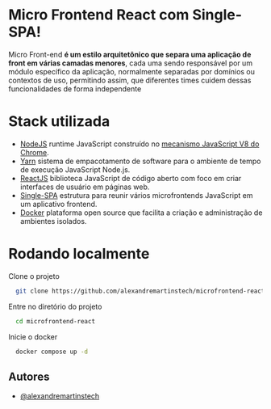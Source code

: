 # Micro Frontend React com Single-SPA!

Micro Front-end **é um estilo arquitetônico que separa uma aplicação de front em várias camadas menores**, cada uma sendo responsável por um módulo específico da aplicação, normalmente separadas por domínios ou contextos de uso, permitindo assim, que diferentes times cuidem dessas funcionalidades de forma independente

# Stack utilizada

- [NodeJS](https://nodejs.org/en/) runtime JavaScript construído no [mecanismo JavaScript V8 do Chrome](https://v8.dev/).
- [Yarn](https://yarnpkg.com/) sistema de empacotamento de software para o ambiente de tempo de execução JavaScript Node.js.
- [ReactJS](https://pt-br.reactjs.org/) biblioteca JavaScript de código aberto com foco em criar interfaces de usuário em páginas web.
- [Single-SPA](https://pt-br.reactjs.org/) estrutura para reunir vários microfrontends JavaScript em um aplicativo frontend.
- [Docker](https://pt-br.reactjs.org/) plataforma open source que facilita a criação e administração de ambientes isolados.

# Rodando localmente

Clone o projeto

```bash
  git clone https://github.com/alexandremartinstech/microfrontend-react.git
```

Entre no diretório do projeto

```bash
  cd microfrontend-react
```

Inicie o docker 

```bash
  docker compose up -d
```


## Autores

- [@alexandremartinstech](https://www.github.com/alexandremartinstech)
